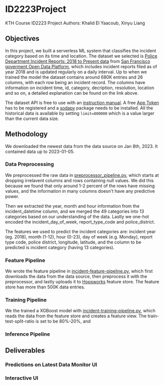 # ID2223Project
KTH Course ID2223 Project Authors: Khalid El Yaacoub, Xinyu Liang

## Objectives

In this project, we built a serverless ML system that classifies the incident category based on its time and location.
The dataset we selected is [Police Department Incident Reports: 2018 to Present data](https://data.sfgov.org/Public-Safety/Police-Department-Incident-Reports-2018-to-Present/wg3w-h783) from [San Francisco goverment Open Data Platform](https://data.sfgov.org/browse), which includes incident reports filed as of year 2018 and is updated regularly on a daily interval. Up to when we trained the model the dataset contains around 680K entries and 26 columns, with each row being an incident record. The columns have information on incident time, id, category, decription, resolution, location and so on, a detailed explanation can be found on the link above. 

The dataset API is free to use with an [instruction manual](https://dev.socrata.com/foundry/data.sfgov.org/wg3w-h783). A free [App Token](https://data.sfgov.org/profile/edit/developer_settings) has to be registered and a [sodapy](https://github.com/xmunoz/sodapy) package needs to be installed. All the historical data is available by setting `limit=800000` which is a value larger than the current data size.

## Methodology

We downloaded the newest data from the data source on Jan 8th, 2023. It contained data up to 2023-01-05.

### Data Preprocessing

We preprocessed the raw data in [preprocessor_pipeline.py](https://github.com/Hope-Liang/ID2223Project/blob/main/preprocessor_pipeline.py), which starts at dropping irrelavent columns and rows containing null values. We did this because we found that only around 1-2 percent of the rows have missing values, and the information in many columns doesn't have any predictive power.

Then we extracted the year, month and hour information from the incident_datetime column, and we merged the 49 categories into 13 categories based on our understanding of the data. Lastly we one-hot encoded the incident_day_of_week, report_type_code and police_district.

The features we used to predict the incident categories are: incident year (eg. 2018), month (1-12), hour (0-23), day of week (e.g. Monday), report type code, police district, longitude, latitude, and the column to be predicted is incident category (having 13 categories).

### Feature Pipeline

We wrote the feature pipeline in [incident-feature-pipeline.py](https://github.com/Hope-Liang/ID2223Project/blob/main/incident-feature-pipeline.py), which first downloads the data from the data source, then preprocess it with the preprocessor, and lastly uploads it to [Hopsworks](https://www.hopsworks.ai) feature store. The feature store has more than 500K data entries.

### Training Pipeline

We the trained a XGBoost model with [incident-training-pipeline.py](https://github.com/Hope-Liang/ID2223Project/blob/main/incident-training-pipeline.py), which reads the data from the feature store and creates a feature view. The train-test-split-ratio is set to be 80%-20%, and 


### Inference Pipeline



## Deliverables

### Predictions on Latest Data Monitor UI



### Interactive UI


